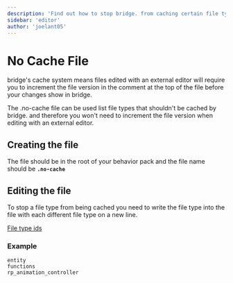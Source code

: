 ```yaml
---
description: 'Find out how to stop bridge. from caching certain file types using the .no-cache file.'
sidebar: 'editor'
author: 'joelant05'
---
```


# No Cache File

bridge's cache system means files edited with an external editor will require you to increment the file version in the comment at the top of the file before your changes show in bridge.

The .no-cache file can be used list file types that shouldn't be cached by bridge. and therefore you won't need to increment the file version when editing with an external editor.

## Creating the file

The file should be in the root of your behavior pack and the file name should be **`.no-cache`**

## Editing the file

To stop a file type from being cached you need to write the file type into the file with each different file type on a new line.

[File type ids](/plugin-docs/other/default-file-types/)

### Example

```
entity
functions
rp_animation_controller
```
